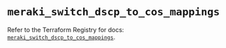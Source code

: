 # `meraki_switch_dscp_to_cos_mappings`

Refer to the Terraform Registry for docs: [`meraki_switch_dscp_to_cos_mappings`](https://registry.terraform.io/providers/ciscodevnet/meraki/1.7.1/docs/resources/switch_dscp_to_cos_mappings).
